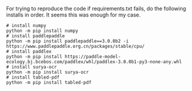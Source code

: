 For trying to reproduce the code if requirements.txt fails, do the following installs in order.
It seems this was enough for my case.

```
# install numpy
python -m pip install numpy
# install paddlepaddle
python -m pip install paddlepaddle==3.0.0b2 -i https://www.paddlepaddle.org.cn/packages/stable/cpu/
# install paddlex
python -m pip install https://paddle-model-ecology.bj.bcebos.com/paddlex/whl/paddlex-3.0.0b1-py3-none-any.whl
# install surya-ocr
python -m pip install surya-ocr
# install tabled-pdf
python -m pip install tabled-pdf
```
